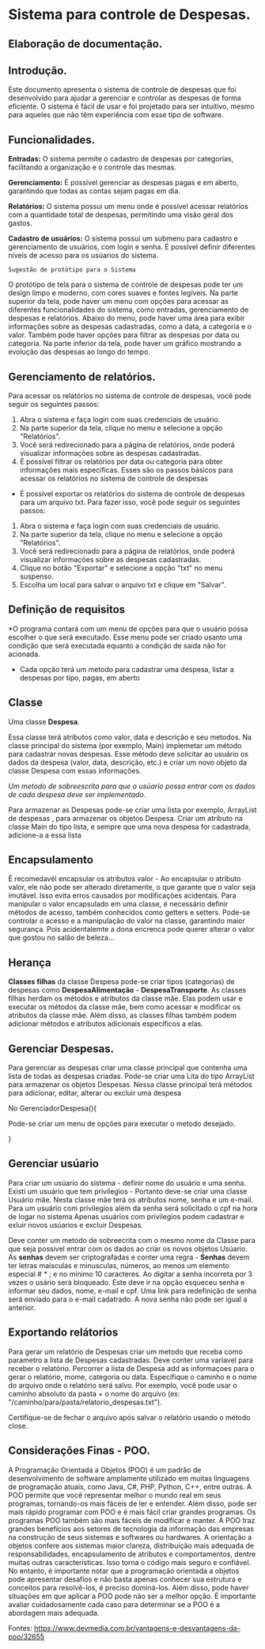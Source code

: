# Sistema para controle de Despesas.

## Elaboração de documentação.

## Introdução.
Este documento apresenta o sistema de controle de despesas que foi desenvolvido para ajudar a gerenciar e controlar as despesas de forma eficiente. O sistema é fácil de usar e foi projetado para ser intuitivo, mesmo para aqueles que não têm experiência com esse tipo de software.

## Funcionalidades.

**Entradas:** O sistema permite o cadastro de despesas por categorias, facilitando a organização e o controle das mesmas.

**Gerenciamento:** É possível gerenciar as despesas pagas e em aberto, garantindo que todas as contas sejam pagas em dia.

**Relatórios:** O sistema possui um menu onde é possível acessar relatórios com a quantidade total de despesas, permitindo uma visão geral dos gastos.

**Cadastro de usuários:** O sistema possui um submenu para cadastro e gerenciamento de usuários, com login e senha. É possível definir diferentes níveis de acesso para os usúarios do sistema.

`Sugestão de protótipo para o Sistema`

O protótipo de tela para o sistema de controle de despesas pode ter um design limpo e moderno, com cores suaves e fontes legíveis. Na parte superior da tela, pode haver um menu com opções para acessar as diferentes funcionalidades do sistema, como entradas, gerenciamento de despesas e relatórios. Abaixo do menu, pode haver uma área para exibir informações sobre as despesas cadastradas, como a data, a categoria e o valor. Também pode haver opções para filtrar as despesas por data ou categoria. Na parte inferior da tela, pode haver um gráfico mostrando a evolução das despesas ao longo do tempo.

## Gerenciamento de relatórios.

Para acessar os relatórios no sistema de controle de despesas, você pode seguir os seguintes passos:

1. Abra o sistema e faça login com suas credenciais de usuário.
2. Na parte superior da tela, clique no menu e selecione a opção "Relatórios".
3. Você será redirecionado para a página de relatórios, onde poderá visualizar informações sobre as despesas cadastradas.
4. É possível filtrar os relatórios por data ou categoria para obter informações mais específicas.
Esses são os passos básicos para acessar os relatórios no sistema de controle de despesas

* É possível exportar os relatórios do sistema de controle de despesas para um arquivo txt.
Para fazer isso, você pode seguir os seguintes passos:

1. Abra o sistema e faça login com suas credenciais de usuário.
2. Na parte superior da tela, clique no menu e selecione a opção "Relatórios".
3. Você será redirecionado para a página de relatórios, onde poderá visualizar informações sobre as despesas cadastradas.
4. Clique no botão "Exportar" e selecione a opção "txt" no menu suspenso.
5. Escolha um local para salvar o arquivo txt e clique em "Salvar".

## Definição de requisitos

*O programa contará com um menu de opções para que o usuário possa escolher o que será executado.
Esse menu pode ser criado usanto uma condição que será executada equanto a condição de saida não 
for acionada.
* Cada opção terá um metodo para cadastrar uma despesa, listar a despesas por tipo, pagas, em aberto

## Classe
Uma classe **Despesa**.

Essa classe terá atributos como valor, data e descrição e seu metodos. Na classe principal do sistema (por exemplo, Main) implemetar um método para cadastrar novas despesas. Esse método deve solicitar ao usuário os dados da despesa (valor, data, descrição, etc.) e criar um novo objeto da classe Despesa com essas informações.

*Um metodo de sobreescrita para que o usúario possa entrar com os dados de cada despesa deve ser implementado.*

Para armazenar as Despesas pode-se criar uma lista por exemplo, ArrayList de despesas , para armazenar os objetos Despesa. Criar um atributo na classe Main do tipo lista, e sempre que uma nova despesa for cadastrada, adicione-a a essa lista

## Encapsulamento
É recomedavél encapsular os atributos valor - Ao encapsular o atributo valor, ele não pode ser alterado diretamente, o que garante que o valor seja imutável. Isso evita erros causados por modificações acidentais. Para manipular o valor encapsulado em uma classe, é necessário definir métodos de acesso, também conhecidos como getters e setters. Pode-se controlar o acesso e a manipulação do valor na classe, garantindo maior segurança. Pois acidentalemte a dona encrenca pode querer alterar o valor que gostou no salão de beleza...

## Herança
**Classes filhas** da classe Despesa pode-se criar tipos (categorias) de despesas como
**DespesaAlimentação** - **DespesaTransporte**. As classes filhas herdam os métodos e atributos da classe mãe. Elas podem usar e executar os métodos da classe mãe, bem como acessar e modificar os atributos da classe mãe. Além disso, as classes filhas também podem adicionar métodos e atributos adicionais específicos a elas.

## Gerenciar Despesas.
Para gerenciar as despesas criar uma classe principal que contenha uma lista de todas as despesas criadas. Pode-se criar uma Lita do tipo ArrayList para armazenar os objetos Despesas. Nessa classe principal terá métodos para adicionar, editar, alterar ou excluir uma despesa 

No GerenciadorDespesa(){

Pode-se criar um menu de opções para executar o metodo desejado.

}

## Gerenciar  usúario
Para criar um usúario do sistema - definir nome do usuário e uma senha.
Existi um usuário que tem privilegios - Portanto deve-se criar uma classe Usuário mãe.
Nesta classe mãe terá os atributos nome, senha e um e-mail. 
Para um usuário com privilegios além da senha será solicitado o cpf na hora de logar no sistema
Apenas usuários com privilegios podem cadastrar e exluir novos usúarios e excluir Despesas.

Deve conter um metodo de sobreecrita com o mesmo nome da Classe para que seja possivel entrar com os dados ao criar os novos objetos Usúario. As **senhas** devem ser criptografadas e conter uma regra - **Senhas** devem ter letras maisculas e minusculas, números, ao menos um elemento especial # * ; e no mínimo 10 caracteres. Ao digitar a senha incorreta por 3 vezes o usário será bloqueado. Este deve ir na opção esqueceu senha e informar seu dados, nome, e-mail e cpf. Uma link para redefinição de senha será enviado para o e-mail cadatrado. A nova senha não pode ser igual a anterior.

## Exportando relátorios
Para gerar um relatório de Despesas criar um metodo que receba como parametro a lista de Despesas 
cadastradas. Deve conter uma variavel para receber o relatório. Percorrer a lista de Despesa add as informaçoes para o gerar o relatório, mome, categoria ou data. Especifique o caminho e o nome do arquivo onde o relatório será salvo. Por exemplo, você pode usar o caminho absoluto da pasta + o nome do arquivo (ex: "/caminho/para/pasta/relatorio_despesas.txt").

Certifique-se de fechar o arquivo após salvar o relatório usando o método close.


## Considerações Finas - POO.

A Programação Orientada a Objetos (POO) é um padrão de desenvolvimento de software amplamente utilizado em muitas linguagens de programação atuais, como Java, C#, PHP, Python, C++, entre outras. A POO permite que você representar melhor o mundo real em seus programas, tornando-os mais fáceis de ler e entender. Além disso, pode ser mais rápido programar com POO e é mais fácil criar grandes programas. Os programas POO também são mais fáceis de modificar e manter. A POO traz grandes benefícios aos setores de tecnologia da informação das empresas na construção de seus sistemas e softwares ou hardwares. A orientação a objetos confere aos sistemas maior clareza, distribuição mais adequada de responsabilidades, encapsulamento de atributos e comportamentos, dentre muitas outras características. Isso torna o código mais seguro e confiável. No entanto, é importante notar que a programação orientada a objetos pode apresentar desafios e não basta apenas conhecer sua estrutura e conceitos para resolvê-los, é preciso dominá-los. Além disso, pode haver situações em que aplicar a POO pode não ser a melhor opção. É importante avaliar cuidadosamente cada caso para determinar se a POO é a abordagem mais adequada.

Fontes: https://www.devmedia.com.br/vantagens-e-desvantagens-da-poo/32655